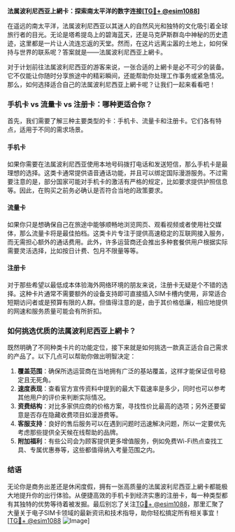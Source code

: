 **法属波利尼西亚上網卡：探索南太平洋的数字连接[[TG💪+ @esim1088](https://t.me/s/esim1088)]**

在遥远的南太平洋，法属波利尼西亚以其迷人的自然风光和独特的文化吸引着全球旅行者的目光。无论是塔希提岛上的碧海蓝天，还是马克萨斯群岛中神秘的历史遗迹，这里都是一片让人流连忘返的天堂。然而，在这片远离尘嚣的土地上，如何保持与世界的联系呢？答案就是——法属波利尼西亚上網卡。

对于计划前往法属波利尼西亚的游客来说，一张合适的上網卡是必不可少的装备。它不仅能让你随时分享旅途中的精彩瞬间，还能帮助你处理工作事务或紧急情况。那么，如何选择适合自己的法属波利尼西亚上網卡呢？让我们一起来看看吧！

### 手机卡 vs 流量卡 vs 注册卡：哪种更适合你？

首先，我们需要了解三种主要类型的卡：手机卡、流量卡和注册卡。它们各有特点，适用于不同的需求场景。

#### 手机卡

如果你需要在法属波利尼西亚使用本地号码拨打电话和发送短信，那么手机卡是最理想的选择。这类卡通常提供语音通话功能，并且可以绑定国际漫游服务。不过需要注意的是，部分国家可能对手机卡的激活有严格的规定，比如要求提供护照信息等。因此，在购买之前务必确认是否符合当地的政策要求。

#### 流量卡

如果你只是想确保自己在旅途中能够顺畅地浏览网页、观看视频或者使用社交媒体，那么流量卡将是最佳拍档。这类卡片专注于提供高速稳定的互联网接入服务，而无需担心额外的通话费用。此外，许多运营商还会推出多种套餐供用户根据实际需要灵活选择，比如按日计费、包月不限量等等。

#### 注册卡

对于那些希望以最低成本体验海外网络环境的朋友来说，注册卡无疑是个不错的选择。这种卡片通常不需要额外的设备支持即可直接插入SIM卡槽内使用，非常适合短期访问者或是预算有限的人群。但值得注意的是，由于其价格低廉，相应地提供的网速和服务质量可能会有所折扣。

### 如何挑选优质的法属波利尼西亚上網卡？

既然明确了不同种类卡片的功能定位，接下来就是如何挑选一款真正适合自己需求的产品了。以下几点可以帮助你做出明智决定：

1. **覆盖范围**：确保所选运营商在当地拥有广泛的基站覆盖，这样才能保证信号稳定且无死角。
2. **速度表现**：查看官方宣传资料中提到的最大下载速率是多少，同时也可以参考其他用户的评价来判断实际情况。
3. **资费结构**：对比多家供应商的价格方案，寻找性价比最高的选项；另外还要留意是否存在隐藏收费项目如漫游费等。
4. **客服支持**：良好的售后服务可以在遇到问题时迅速解决问题，所以一定要优先考虑那些提供全天候在线帮助的品牌。
5. **附加福利**：有些公司会为顾客提供更多增值服务，例如免费Wi-Fi热点查找工具、专属优惠券等，这些都值得纳入考量范围之内。

### 结语

无论你是商务出差还是休闲度假，拥有一张高质量的法属波利尼西亚上網卡都能极大地提升你的出行体验。从便捷高效的手机卡到经济实惠的注册卡，每一种类型都有其独特的优势等待着被发掘。最后别忘了关注[TG💪+ @esim1088](https://t.me/s/esim1088)，那里汇聚了大量关于电子SIM卡领域的最新资讯和技术指导，助你轻松搞定所有相关事宜！[[TG💪+ @esim1088](https://t.me/s/esim1088) ![Image](https://i.postimg.cc/4NQfJmqS/Snipaste-2025-05-13-00-14-12.png)]